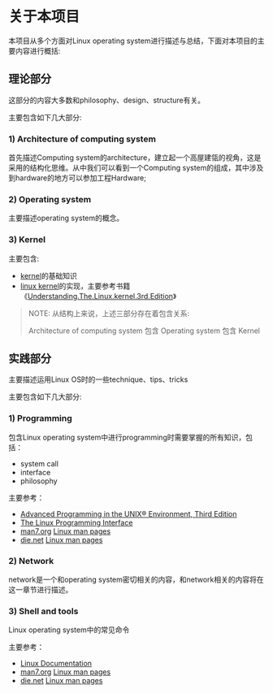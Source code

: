 # 关于本项目

本项目从多个方面对Linux operating system进行描述与总结，下面对本项目的主要内容进行概括:

## 理论部分

这部分的内容大多数和philosophy、design、structure有关。

主要包含如下几大部分: 

### 1) Architecture of computing system

首先描述Computing system的architecture，建立起一个高屋建瓴的视角，这是采用的结构化思维。从中我们可以看到一个Computing system的组成，其中涉及到hardware的地方可以参加工程Hardware;

### 2) Operating system

主要描述operating system的概念。

### 3) Kernel

主要包含: 

- [kernel](https://en.wikipedia.org/wiki/Kernel_(operating_system))的基础知识
- [linux kernel](https://en.wikipedia.org/wiki/Linux_kernel)的实现，主要参考书籍《[Understanding.The.Linux.kernel.3rd.Edition](https://www.oreilly.com/library/view/understanding-the-linux/0596005652/)》



> NOTE: 从结构上来说，上述三部分存在着包含关系:
>
> Architecture of computing system 包含 Operating system 包含 Kernel



## 实践部分

主要描述运用Linux OS时的一些technique、tips、tricks

主要包含如下几大部分: 



### 1) Programming

包含Linux operating system中进行programming时需要掌握的所有知识，包括：

- system call
- interface
- philosophy

主要参考：

- [Advanced Programming in the UNIX® Environment, Third Edition](http://www.apuebook.com/toc3e.html)
- [The Linux Programming Interface](http://man7.org/tlpi/index.html)
- [man7.org](http://man7.org/index.html) [Linux man pages](http://man7.org/linux/man-pages/index.html)
- [die.net](https://www.die.net/) [Linux man pages](https://linux.die.net/man/)



### 2) Network

network是一个和operating system密切相关的内容，和network相关的内容将在这一章节进行描述。





### 3) Shell and tools

Linux operating system中的常见命令

主要参考：

- [Linux Documentation](https://linux.die.net/)
- [man7.org](http://man7.org/index.html) [Linux man pages](http://man7.org/linux/man-pages/index.html)
- [die.net](https://www.die.net/) [Linux man pages](https://linux.die.net/man/)


